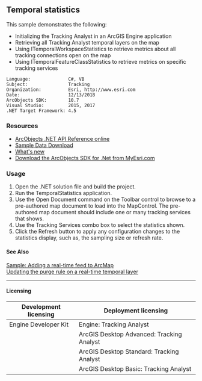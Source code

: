 ## Temporal statistics

  <div xmlns="http://www.w3.org/1999/xhtml" xmlns:my="http://schemas.microsoft.com/office/infopath/2003/myXSD/2006-02-10T23:25:53">This sample demonstrates the following:</div>

*   Initializing the Tracking Analyst in an ArcGIS Engine application
*   Retrieving all Tracking Analyst temporal layers on the map
*   Using ITemporalWorkspaceStatistics to retrieve metrics about all tracking connections open on the map
*   Using ITemporalFeatureClassStatistics to retrieve metrics on specific tracking services  


<!-- TODO: Fill this section below with metadata about this sample-->
```
Language:              C#, VB
Subject:               Tracking
Organization:          Esri, http://www.esri.com
Date:                  12/13/2018
ArcObjects SDK:        10.7
Visual Studio:         2015, 2017
.NET Target Framework: 4.5
```

### Resources

* [ArcObjects .NET API Reference online](http://desktop.arcgis.com/en/arcobjects/latest/net/webframe.htm)  
* [Sample Data Download](../../releases)  
* [What's new](http://desktop.arcgis.com/en/arcobjects/latest/net/webframe.htm#91cabc68-2271-400a-8ff9-c7fb25108546.htm)  
* [Download the ArcObjects SDK for .Net from MyEsri.com](https://my.esri.com/)  

### Usage
1. Open the .NET solution file and build the project.  
1. Run the TemporalStatistics application.  
1. Use the Open Document command on the Toolbar control to browse to a pre-authored map document to load into the MapControl. The pre-authored map document should include one or many tracking services that shows.   
1. Use the Tracking Services combo box to select the statistics shown.  
1. Click the Refresh button to apply any configuration changes to the statistics display, such as, the sampling size or refresh rate.  







#### See Also  
[Sample: Adding a real-time feed to ArcMap](../../../Net/Tracking/Samples/TAAddRealTimeTemporalLayer)  
[Updating the purge rule on a real-time temporal layer](http://desktop.arcgis.com/search/?q=Updating%20the%20purge%20rule%20on%20a%20real-time%20temporal%20layer&p=0&language=en&product=arcobjects-sdk-dotnet&version=&n=15&collection=help)  


---------------------------------

#### Licensing  
| Development licensing | Deployment licensing | 
| ------------- | ------------- | 
| Engine Developer Kit | Engine: Tracking Analyst |  
|  | ArcGIS Desktop Advanced: Tracking Analyst |  
|  | ArcGIS Desktop Standard: Tracking Analyst |  
|  | ArcGIS Desktop Basic: Tracking Analyst |  


